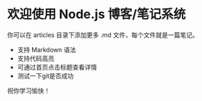 # 欢迎使用 Node.js 博客/笔记系统

你可以在 articles 目录下添加更多 .md 文件，每个文件就是一篇笔记。

- 支持 Markdown 语法
- 支持代码高亮
- 可通过首页点击标题查看详情
- 测试一下git是否成功

祝你学习愉快！ 